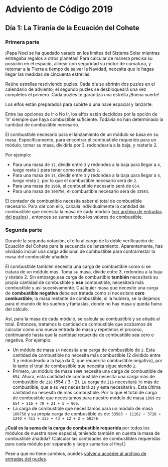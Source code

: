 # Adviento de Código 2019

## Día 1: La Tiranía de la Ecuación del Cohete

### Primera parte

¡Papa Noel se ha quedado varado en los límites del Sistema Solar mientras entregaba regalos a otros planetas! Para calcular de manera precisa su posición en el espacio, alinear con seguridad su motor de curvatura, y retornar a la Tierra a tiempo de salvar la Navidad, necesita que le hagas llegar las medidas de cincuenta estrellas.

Reúne estrellas resolviendo puzles. Cada día se abrirán dos puzles en el calendario de adviento; el segundo puzles se desbloqueará una vez completes el primero. Cada puzles te garantiza una estrella ¡Buena suerte!

Los elfos están preparados para subirte a una nave espacial y lanzarte.

Entre las opciones de Ir o No Ir, los elfos están decididos por la opción de 'Ir' siempre que haya combustible suficiente. Todavía no han determinado la cantidad de combustible necesario.

El combustible necesario para el lanzamiento de un módulo se basa en su masa. Específicamente, para encontrar el combustible requerido para un módulo, tomar su masa, dividirla por 3, redondearla a la baja, y restarle 2.

Por ejemplo:
* Para una masa de ```12```, dividir entre ```3``` y redondea a la baja para llegar a ```4```, luego resta ```2``` para tener como resultado ```2```.
* Para una masa de ```14```, dividir entre ```3``` y redondea a la baja para llegar a ```4```, luego resta ```2```, por lo que el combustible necesario será de ```2```.  
* Para una masa de ```1969```, el combustible necesario será de ```654```.
* Para una masa de ```100756```, el combustible necesario será de ```33583```.

El contador de combustible necesita saber el total de combustible necesario. Para dar con ello, calcula individualmente la cantidad de combustible que necesita la masa de cada módulo ([ver archivo de entradas del puzles](input.txt)) , entonces se suman todos los valores de combustible.

### Segunda parte

Durante la segunda votación, el elfo al cargo de la doble verificación de Ecuación del Cohete para la secuencia de lanzamiento. Aparentemente, has olvidado incluir una carga adicional de combustible para contrarrestar la masa del combustible añadido.

El combustible también necesita una carga de combustible como si se tratara de un módulo más. Toma su masa, divide entre 3, redondea a la baja y réstale 2. Sin embargo,esa carga de combustible **también** necesitará su propia cantidad de combustible y **ese** combustible, necesitará más combustible y así sucesivamente. Cualquier masa que necesite una carga de **combustible negativa** debe ser tratada como si necesitara **cero combustible**; la masa restante de combustible, si la hubiera, se la dejamos para el mundo de los sueños y fantasías, donde no hay masa y queda fuera del cálculo.

Así, para la masa de cada módulo, se calcula su combustible y se añade al total. Entonces, tratamos la cantidad de combustible que acabamos de calcular como una nueva entrada de masa y repetimos el proceso, continuando hasta que la cantidad requerida de combustible sea cero o negativa. Por ejemplo:

* Un módulo de masa ```14``` necesita una carga de combustible de ```2```. Esta cantidad de combustible no necesita más combustible (2 dividido entre 3 y redondeado a la baja da 0, que requeriría combustible negativo), por lo tanto el total de combustible que necesita sigue siendo ```2```.
* Primero, un módulo de masa ```1969``` necesita una carga de combustible de ```654```. Ahora, esta cantidad de combustible necesita una carga más de combustible de ```216``` (654 / 3 - 2). La carga de ```216``` necesitará ```70``` más de combustible, que a su vez necesitará ```21``` y esta necesitará ```5```. Esta última cantidad no necesita de más combustible. Por lo que el total de carga de combustible que necesitamos para nuestro módulo de masa ```1969``` es ```654 + 216 + 70 + 21 + 5 = 966```.
* La carga de combustible que necesitamos para un módulo de masa ```100756``` y su propia carga de combustible es de: ```33583 + 11162 + 3728 + 1240 + 411 + 135 + 43 + 12 + 2 = 50346```

¿**Cuál es la suma de la carga de combustible requerida** por todos los módulos de nuestra nave espacial, teniendo también en cuenta la masa de combustible añadida? (Calcular las cantidades de combustibles requeridas para cada módulo por separado y luego sumarlas al final.)

Pese a que no tiene cambios, puedes [volver a acceder al archivo de entradas del puzles](input.txt).